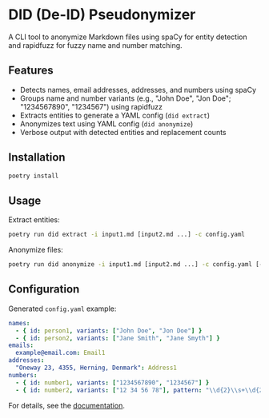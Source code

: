 # DID (De-ID) Pseudonymizer

A CLI tool to anonymize Markdown files using spaCy for entity detection and rapidfuzz for fuzzy name and number matching.

## Features
- Detects names, email addresses, addresses, and numbers using spaCy
- Groups name and number variants (e.g., "John Doe", "Jon Doe"; "1234567890", "1234567") using rapidfuzz
- Extracts entities to generate a YAML config (`did extract`)
- Anonymizes text using YAML config (`did anonymize`)
- Verbose output with detected entities and replacement counts

## Installation
```bash
poetry install
```

## Usage
Extract entities:
```bash
poetry run did extract -i input1.md [input2.md ...] -c config.yaml
```
Anonymize files:
```bash
poetry run did anonymize -i input1.md [input2.md ...] -c config.yaml [-o output1.md [output2.md ...]]
```

## Configuration
Generated `config.yaml` example:
```yaml
names:
  - { id: person1, variants: ["John Doe", "Jon Doe"] }
  - { id: person2, variants: ["Jane Smith", "Jane Smyth"] }
emails:
  example@email.com: Email1
addresses:
  "Oneway 23, 4355, Herning, Denmark": Address1
numbers:
  - { id: number1, variants: ["1234567890", "1234567"] }
  - { id: number2, variants: ["12 34 56 78"], pattern: "\\d{2}\\s+\\d{2}\\s+\\d{2}\\s+\\d{2}" }
```

For details, see the [documentation](docs/index.md).
